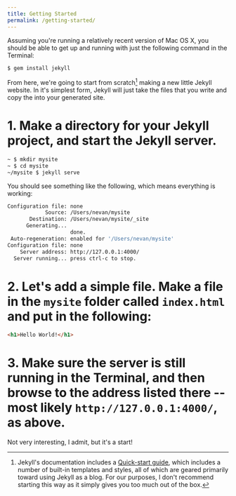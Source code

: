 ```yaml
---
title: Getting Started
permalink: /getting-started/
---
```


Assuming you're running a relatively recent version of Mac OS X, you should be able to get up and running with just the following command in the Terminal:

```bash
$ gem install jekyll
```

From here, we're going to start from scratch[^quickstart] making a new little Jekyll website. In it's simplest form, Jekyll will just take the files that you write and copy the into your generated site.

# 1. Make a directory for your Jekyll project, and start the Jekyll server.
  
```bash
~ $ mkdir mysite
~ $ cd mysite
~/mysite $ jekyll serve
```

You should see something like the following, which means everything is working:

```bash
Configuration file: none
            Source: /Users/nevan/mysite
       Destination: /Users/nevan/mysite/_site
      Generating... 
                    done.
 Auto-regeneration: enabled for '/Users/nevan/mysite'
Configuration file: none
    Server address: http://127.0.0.1:4000/
  Server running... press ctrl-c to stop.
```

# 2. Let's add a simple file. Make a file in the `mysite` folder called `index.html` and put in the following:
    
```html
<h1>Hello World!</h1>
```

# 3. Make sure the server is still running in the Terminal, and then browse to the address listed there -- most likely `http://127.0.0.1:4000/`, as above.
    
Not very interesting, I admit, but it's a start!

[^quickstart]: Jekyll's documentation includes a [Quick-start guide](http://jekyllrb.com/docs/quickstart/), which includes a number of built-in templates and styles, all of which are geared primarily toward using Jekyll as a blog. For our purposes, I don't recommend starting this way as it simply gives you too much out of the box.